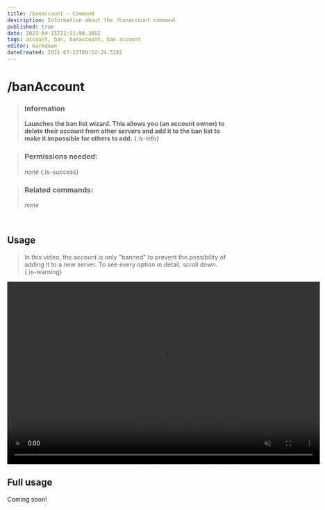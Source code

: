 ```yaml
---
title: /banaccount - Command
description: Information about the /banaccount command
published: true
date: 2023-04-15T21:51:04.305Z
tags: account, ban, banaccount, ban account
editor: markdown
dateCreated: 2021-07-13T09:52:24.528Z
---
```


# /banAccount

> ### Information
> **Launches the ban list wizard. This allows you (an account owner) to delete their account from other servers and add it to the ban list to make it impossible for others to add.**
>{.is-info}

> ### Permissions needed:
> *none*
>{.is-success}

> ### Related commands:
> *none*

<br>

## Usage
>In this video, the account is only "banned" to prevent the possibility of adding it to a new server. To see every option in detail, scroll down.
>{.is-warning}

<video width="720" height="420" autoplay muted loop>
 <source src="/ban_account_(720p).mp4" type="video/mp4">
</video>

<br>

## Full usage

Coming soon!

